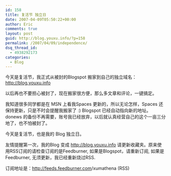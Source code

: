 ```yaml
---
id: 158
title: 复活节 独立日
date: 2007-04-09T05:50:22+00:00
author: Eric
comments: true
layout: post
guid: http://blog.youxu.info/?p=158
permalink: /2007/04/09/independence/
dsq_thread_id:
  - 4938292173
categories:
  - Blog
---
```

今天是复活节，我正式从被封的Blogspot 搬家到自己的独立域名： <a href="http://blog.youxu.info//" onclick="return top.js.OpenExtLink(window,event,this)" target="_blank">http://blog.youxu.info</a>
  
以后再也不要担心被封了，现在搬家很方便，那么多文章和评论，一键搞定。

<p style="direction: ltr">
  我知道很多同学都是在 MSN 上看我Spaces 更新的，所以无论怎样，Spaces 还保持更新，只是不时会提醒我搬家了 :) Blogspot 已经自动指向新的地址。donews 的备份不再需要，账号我已经放弃，以后就认真经营自己的这个一亩<wbr></wbr>三分地了，也不怕被封了。
</p>

今天是复活节，也是我的 Blog 独立日。

友情提醒第一次，我的Blog 变成 <a href="http://blog.youxu.info//" onclick="return top.js.OpenExtLink(window,event,this)" target="_blank">http://blog.youxu.info</a> 请更新收藏夹。原来使用RSS订阅的请检查订阅的是Feedbu<wbr></wbr>rner, 如果是Blogspot，请重新订阅, 如果是Feedburner, 无须更新，我已经重新烧过RSS.
  
订阅地址是：<a href="http://feeds.feedburner.com/xumathena" onclick="return top.js.OpenExtLink(window,event,this)" target="_blank">http://feeds.feedburner.com<wbr></wbr>/xumathena</a> (RSS)